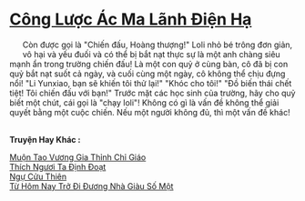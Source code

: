 <a href="https://truyentiki.com/cong-luoc-ac-ma-lanh-dien-ha.33480/" title="Công Lược Ác Ma Lãnh Điện Hạ"><h1>Công Lược Ác Ma Lãnh Điện Hạ</h1></a><div style="display:table"><img align="right" style="float: left; padding: 10px;" src="https://truyentiki.com/images/story/200x260/33480.jpg" alt="">Còn được gọi là "Chiến đấu, Hoàng thượng!" Loli nhỏ bé trông đơn giản, vô hại và yếu đuối và có thể bị bắt nạt thực sự là một anh chàng siêu mạnh ẩn trong trường chiến đấu! Là một con quỷ ở cùng bàn, cô đã bị con quỷ bắt nạt suốt cả ngày, và cuối cùng một ngày, cô không thể chịu đựng nổi! "Li Yunxiao, bạn sẽ khiến tôi thử lại!" "Khóc cho tôi!" "Đồ biến thái chết tiệt! Tôi chiến đấu với bạn!" Trước mặt các học sinh của trường, hãy cho quỷ biết một chút, cái gọi là "chạy loli"! Không có gì là vấn đề không thể giải quyết bằng một cuộc chiến. Nếu một người không đủ, thì một vấn đề khác!</div><p><br><b>Truyện Hay Khác :</b></p><a href="https://truyentiki.com/muon-tao-vuong-gia-thinh-chi-giao.33479/" alt="Muộn Tao Vương Gia Thỉnh Chỉ Giáo">Muộn Tao Vương Gia Thỉnh Chỉ Giáo</a><br/><a href="https://github.com/nownovels/top500/tree/master/truyenhay/33763/" alt="Thích Ngươi Ta Định Đoạt">Thích Ngươi Ta Định Đoạt</a><br/><a href="https://github.com/nownovels/top500/tree/master/truyenhay/33545/" alt="Ngự Cửu Thiên">Ngự Cửu Thiên</a><br/><a href="https://github.com/nownovels/top500/tree/master/truyenhay/33855/" alt="Từ Hôm Nay Trở Đi Đương Nhà Giàu Số Một">Từ Hôm Nay Trở Đi Đương Nhà Giàu Số Một</a><br/>